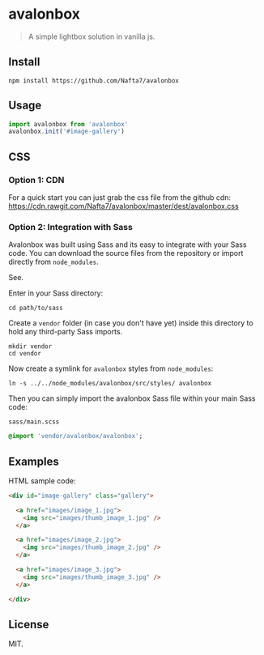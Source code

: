 # avalonbox

> A simple lightbox solution in vanilla js.

## Install

```
npm install https://github.com/Nafta7/avalonbox
```

## Usage

```js
import avalonbox from 'avalonbox'
avalonbox.init('#image-gallery')
```

## CSS

### Option 1: CDN

For a quick start you can just grab the css file from the github cdn:
https://cdn.rawgit.com/Nafta7/avalonbox/master/dest/avalonbox.css

### Option 2: Integration with Sass

Avalonbox was built using Sass and its easy to integrate
with your Sass code. You can download the source files from
the repository or import directly from `node_modules`.

See.

Enter in your Sass directory:

```
cd path/to/sass
```

Create a `vendor` folder (in case you don't have yet)
inside this directory to hold any third-party Sass imports.

```
mkdir vendor
cd vendor
```

Now create a symlink for `avalonbox` styles from `node_modules`:

```
ln -s ../../node_modules/avalonbox/src/styles/ avalonbox
```

Then you can simply import the avalonbox Sass file
within your main Sass code:

`sass/main.scss`
```sass
@import 'vendor/avalonbox/avalonbox';
```

## Examples

HTML sample code:

```html
<div id="image-gallery" class="gallery">

  <a href="images/image_1.jpg">
    <img src="images/thumb_image_1.jpg" />
  </a>

  <a href="images/image_2.jpg">
    <img src="images/thumb_image_2.jpg" />
  </a>

  <a href="images/image_3.jpg">
    <img src="images/thumb_image_3.jpg" />
  </a>

</div>
```
## License

MIT.
